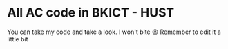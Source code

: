 # All AC code in BKICT - HUST
You can take my code and take a look. I won't bite 😉
Remember to edit it a little bit
